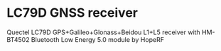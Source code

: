 # LC79D GNSS receiver
Quectel LC79D GPS+Galileo+Glonass+Beidou L1+L5 receiver with HM-BT4502 Bluetooth Low Energy 5.0 module by HopeRF